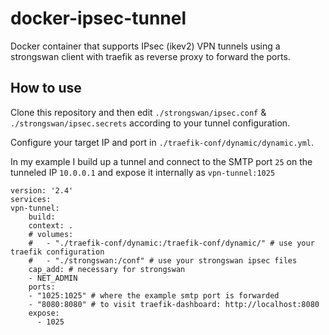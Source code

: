 # docker-ipsec-tunnel
Docker container that supports IPsec (ikev2) VPN tunnels using a strongswan client with traefik as reverse proxy to forward the ports.

## How to use
Clone this repository and then edit `./strongswan/ipsec.conf` & `./strongswan/ipsec.secrets` according to your tunnel configuration.

Configure your target IP and port in `./traefik-conf/dynamic/dynamic.yml`.

In my example I build up a tunnel and connect to the SMTP port `25` on the tunneled IP `10.0.0.1` and expose it internally as `vpn-tunnel:1025`

    version: '2.4'
    services:
    vpn-tunnel:
        build:
        context: .
        # volumes:
        #   - "./traefik-conf/dynamic:/traefik-conf/dynamic/" # use your traefik configuration
        #   - "./strongswan:/conf" # use your strongswan ipsec files
        cap_add: # necessary for strongswan
        - NET_ADMIN
        ports:
        - "1025:1025" # where the example smtp port is forwarded
        - "8080:8080" # to visit traefik-dashboard: http://localhost:8080
        expose:
          - 1025
